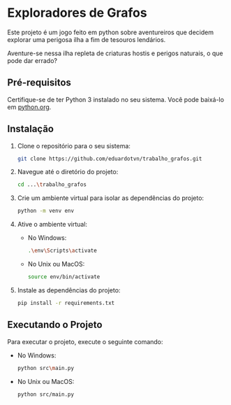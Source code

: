 # Exploradores de Grafos

Este projeto é um jogo feito em python sobre aventureiros que decidem explorar uma perigosa ilha a fim de tesouros lendários.

Aventure-se nessa ilha repleta de criaturas hostis e perigos naturais, o que pode dar errado?  

## Pré-requisitos

Certifique-se de ter Python 3 instalado no seu sistema. Você pode baixá-lo em <a href="https://www.python.org/downloads/" target="_blank">python.org</a>.


## Instalação

1. Clone o repositório para o seu sistema:
    ```bash
    git clone https://github.com/eduardotvn/trabalho_grafos.git
    ```

2. Navegue até o diretório do projeto:
    ```bash
    cd ...\trabalho_grafos
    ```

3. Crie um ambiente virtual para isolar as dependências do projeto:
    ```bash
    python -m venv env
    ```

4. Ative o ambiente virtual:
    - No Windows:
        ```bash
        .\env\Scripts\activate
        ```
    - No Unix ou MacOS:
        ```bash
        source env/bin/activate
        ```

5. Instale as dependências do projeto:
    ```bash
    pip install -r requirements.txt
    ```

## Executando o Projeto

Para executar o projeto, execute o seguinte comando:
  - No Windows:
    ```bash
    python src\main.py
    ```
  - No Unix ou MacOS:
    ```bash
    python src/main.py
    ```
